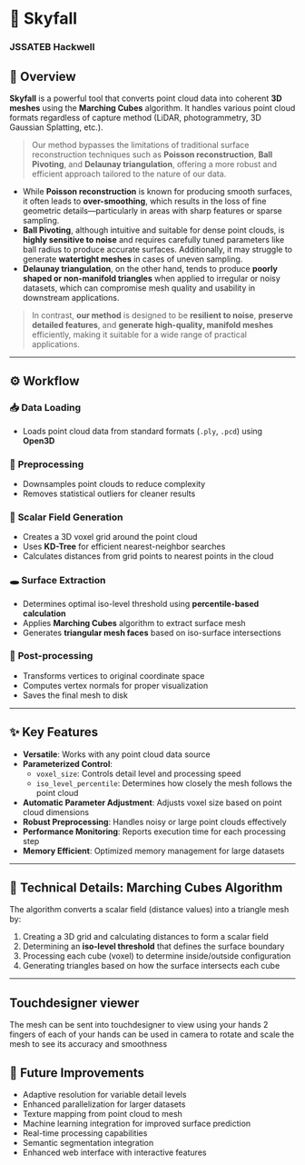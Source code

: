 # 🧱 Skyfall  
### JSSATEB Hackwell

## 📌 **Overview**

**Skyfall** is a powerful tool that converts point cloud data into coherent **3D meshes** using the **Marching Cubes** algorithm. It handles various point cloud formats regardless of capture method (LiDAR, photogrammetry, 3D Gaussian Splatting, etc.).

> Our method bypasses the limitations of traditional surface reconstruction techniques such as **Poisson reconstruction**, **Ball Pivoting**, and **Delaunay triangulation**, offering a more robust and efficient approach tailored to the nature of our data.

- While **Poisson reconstruction** is known for producing smooth surfaces, it often leads to **over-smoothing**, which results in the loss of fine geometric details—particularly in areas with sharp features or sparse sampling.  
- **Ball Pivoting**, although intuitive and suitable for dense point clouds, is **highly sensitive to noise** and requires carefully tuned parameters like ball radius to produce accurate surfaces. Additionally, it may struggle to generate **watertight meshes** in cases of uneven sampling.  
- **Delaunay triangulation**, on the other hand, tends to produce **poorly shaped or non-manifold triangles** when applied to irregular or noisy datasets, which can compromise mesh quality and usability in downstream applications.  

> In contrast, **our method** is designed to be **resilient to noise**, **preserve detailed features**, and **generate high-quality, manifold meshes** efficiently, making it suitable for a wide range of practical applications.

---

## ⚙️ **Workflow**

### 📥 **Data Loading**
- Loads point cloud data from standard formats (`.ply`, `.pcd`) using **Open3D**

### 🧹 **Preprocessing**
- Downsamples point clouds to reduce complexity  
- Removes statistical outliers for cleaner results  

### 🔢 **Scalar Field Generation**
- Creates a 3D voxel grid around the point cloud  
- Uses **KD-Tree** for efficient nearest-neighbor searches  
- Calculates distances from grid points to nearest points in the cloud  

### 🕳️ **Surface Extraction**
- Determines optimal iso-level threshold using **percentile-based calculation**  
- Applies **Marching Cubes** algorithm to extract surface mesh  
- Generates **triangular mesh faces** based on iso-surface intersections  

### 🧽 **Post-processing**
- Transforms vertices to original coordinate space  
- Computes vertex normals for proper visualization  
- Saves the final mesh to disk  

---

## ✨ **Key Features**

- **Versatile**: Works with any point cloud data source  
- **Parameterized Control**:
  - `voxel_size`: Controls detail level and processing speed  
  - `iso_level_percentile`: Determines how closely the mesh follows the point cloud  
- **Automatic Parameter Adjustment**: Adjusts voxel size based on point cloud dimensions  
- **Robust Preprocessing**: Handles noisy or large point clouds effectively  
- **Performance Monitoring**: Reports execution time for each processing step  
- **Memory Efficient**: Optimized memory management for large datasets  

---

## 📐 **Technical Details: Marching Cubes Algorithm**

The algorithm converts a scalar field (distance values) into a triangle mesh by:

1. Creating a 3D grid and calculating distances to form a scalar field  
2. Determining an **iso-level threshold** that defines the surface boundary  
3. Processing each cube (voxel) to determine inside/outside configuration  
4. Generating triangles based on how the surface intersects each cube  

---

## **Touchdesigner viewer**

The mesh can be sent into touchdesigner to view using your hands
2 fingers of each of your hands can be used in camera to rotate and scale the mesh to see its accuracy and smoothness

## 🚀 **Future Improvements**

- Adaptive resolution for variable detail levels  
- Enhanced parallelization for larger datasets  
- Texture mapping from point cloud to mesh  
- Machine learning integration for improved surface prediction  
- Real-time processing capabilities  
- Semantic segmentation integration  
- Enhanced web interface with interactive features  
